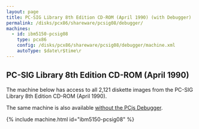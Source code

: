 ```yaml
---
layout: page
title: PC-SIG Library 8th Edition CD-ROM (April 1990) (with Debugger)
permalink: /disks/pcx86/shareware/pcsig08/debugger/
machines:
  - id: ibm5150-pcsig08
    type: pcx86
    config: /disks/pcx86/shareware/pcsig08/debugger/machine.xml
    autoType: $date\r$time\r
---
```


PC-SIG Library 8th Edition CD-ROM (April 1990)
----------------------------------------------

The machine below has access to all 2,121 diskette images from the PC-SIG Library 8th Edition CD-ROM (April 1990).

The same machine is also available [without the PCjs Debugger](../).

{% include machine.html id="ibm5150-pcsig08" %}
